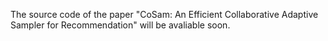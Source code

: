 The source code of the paper "CoSam: An Efficient Collaborative Adaptive Sampler for Recommendation" will be avaliable soon.
